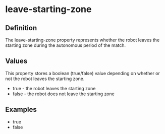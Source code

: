 # leave-starting-zone

## Definition
The leave-starting-zone property represents whether the robot leaves the starting zone during the autonomous period of the match.

## Values
This property stores a boolean (true/false) value depending on whether or not the robot leaves the starting zone.
- true - the robot leaves the starting zone
- false - the robot does not leave the starting zone

## Examples
- true
- false